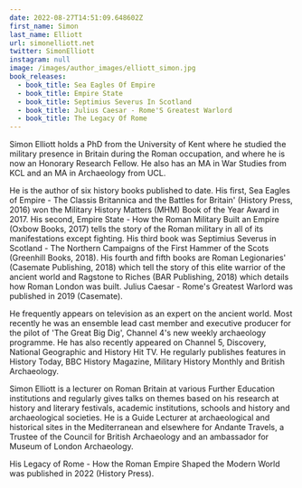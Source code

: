 ```yaml
---
date: 2022-08-27T14:51:09.648602Z
first_name: Simon
last_name: Elliott
url: simonelliott.net
twitter: SimonElliott
instagram: null
image: /images/author_images/elliott_simon.jpg
book_releases:
  - book_title: Sea Eagles Of Empire
  - book_title: Empire State
  - book_title: Septimius Severus In Scotland
  - book_title: Julius Caesar - Rome'S Greatest Warlord
  - book_title: The Legacy Of Rome
---
```

Simon Elliott holds a PhD from the University of Kent where he studied the military presence in Britain during the Roman occupation, and where he is now an Honorary Research Fellow. He also has an MA in War Studies from KCL and an MA in Archaeology from UCL.

He is the author of six history books published to date. His first, Sea Eagles of Empire - The Classis Britannica and the Battles for Britain' (History Press, 2016) won the Military History Matters (MHM) Book of the Year Award in 2017. His second, Empire State - How the Roman Military Built an Empire (Oxbow Books, 2017) tells the story of the Roman military in all of its manifestations except fighting. His third book was Septimius Severus in Scotland - The Northern Campaigns of the First Hammer of the Scots (Greenhill Books, 2018). His fourth and fifth books are Roman Legionaries' (Casemate Publishing, 2018) which tell the story of this elite warrior of the ancient world and Ragstone to Riches (BAR Publishing, 2018) which details how Roman London was built. Julius Caesar - Rome's Greatest Warlord was published in 2019 (Casemate).

He frequently appears on television as an expert on the ancient world. Most recently he was an ensemble lead cast member and executive producer for the pilot of 'The Great Big Dig', Channel 4's new weekly archaeology programme. He has also recently appeared on Channel 5, Discovery, National Geographic and History Hit TV. He regularly publishes features in History Today, BBC History Magazine, Military History Monthly and British Archaeology. 

Simon Elliott is a lecturer on Roman Britain at various Further Education institutions and regularly gives talks on themes based on his research at history and literary festivals, academic institutions, schools and history and archaeological societies. He is a Guide Lecturer at archaeological and historical sites in the Mediterranean and elsewhere for Andante Travels, a Trustee of the Council for British Archaeology and an ambassador for Museum of London Archaeology.

His Legacy of Rome - How the Roman Empire Shaped the Modern World was published in 2022 (History Press).